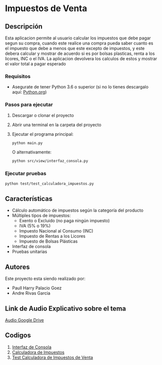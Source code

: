 # Impuestos de Venta

## Descripción
Esta aplicacion permite al usuario calcular los impuestos que debe pagar segun su compra, cuando este realice una compra pueda saber cuanto es el impuesto que debe a menos que este excepto de impuestos, y este debera calcular y mostrar de acuerdo si es por bolsas plasticas, renta a los licores, INC o el IVA.
La aplicacion devolvera los calculos de estos y mostrar el valor total a pagar esperado

### Requisitos
- Asegurate de tener Python 3.6 o superior (si no lo tienes descargalo aquí: [Python.org](https://www.python.org/downloads/))


### Pasos para ejecutar
1. Descargar o clonar el proyecto
2. Abrir una terminal en la carpeta del proyecto
3. Ejecutar el programa principal:
   ```bash
   python main.py
   ```
   
   O alternativamente:
   ```bash
   python src/view/interfaz_consola.py
   ```

### Ejecutar pruebas
```bash
python test/test_calculadora_impuestos.py
```

## Características

- Cálculo automático de impuestos según la categoría del producto
- Múltiples tipos de impuestos:
  - Exento o Excluido (no paga ningún impuesto)
  - IVA (5% o 19%)
  - Impuesto Nacional al Consumo (INC)
  - Impuesto de Rentas a los Licores
  - Impuesto de Bolsas Plásticas
- Interfaz de consola 
- Pruebas unitarias 


## Autores
Este proyecto esta siendo realizado por: 
- Paull Harry Palacio Goez 
- Andre Rivas Garcia

## Link de Audio Explicativo sobre el tema

[Audio Google Drive](https://drive.google.com/drive/folders/1fSU6wTmUQqWg4ZMv37Z1zxNohdVUYFGI?usp=drive_link)

## Codigos

1. [Interfaz de Consola](src/view/interfaz_consola.py)
2. [Calculadora de Impuestos](src/model/calculadora_impuestos.py)
3. [Test Calculadora de Impuestos de Venta](test/test_calculadora_impuestos.py)
